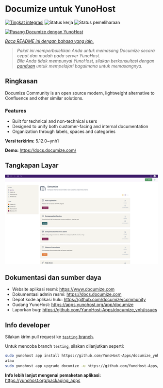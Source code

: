 <!--
N.B.: README ini dibuat secara otomatis oleh <https://github.com/YunoHost/apps/tree/master/tools/readme_generator>
Ini TIDAK boleh diedit dengan tangan.
-->

# Documize untuk YunoHost

[![Tingkat integrasi](https://dash.yunohost.org/integration/documize.svg)](https://ci-apps.yunohost.org/ci/apps/documize/) ![Status kerja](https://ci-apps.yunohost.org/ci/badges/documize.status.svg) ![Status pemeliharaan](https://ci-apps.yunohost.org/ci/badges/documize.maintain.svg)

[![Pasang Documize dengan YunoHost](https://install-app.yunohost.org/install-with-yunohost.svg)](https://install-app.yunohost.org/?app=documize)

*[Baca README ini dengan bahasa yang lain.](./ALL_README.md)*

> *Paket ini memperbolehkan Anda untuk memasang Documize secara cepat dan mudah pada server YunoHost.*  
> *Bila Anda tidak mempunyai YunoHost, silakan berkonsultasi dengan [panduan](https://yunohost.org/install) untuk mempelajari bagaimana untuk memasangnya.*

## Ringkasan

Documize Community is an open source modern, lightweight alternative to Confluence and other similar solutions.

### Features

- Built for technical and non-technical users
- Designed to unify both customer-facing and internal documentation
- Organization through labels, spaces and categories

**Versi terkirim:** 5.12.0~ynh1

**Demo:** <https://docs.documize.com/>

## Tangkapan Layar

![Tangkapan Layar pada Documize](./doc/screenshots/screenshot.png)

## Dokumentasi dan sumber daya

- Website aplikasi resmi: <https://www.documize.com>
- Dokumentasi admin resmi: <https://docs.documize.com>
- Depot kode aplikasi hulu: <https://github.com/documize/community>
- Gudang YunoHost: <https://apps.yunohost.org/app/documize>
- Laporkan bug: <https://github.com/YunoHost-Apps/documize_ynh/issues>

## Info developer

Silakan kirim pull request ke [`testing` branch](https://github.com/YunoHost-Apps/documize_ynh/tree/testing).

Untuk mencoba branch `testing`, silakan dilanjutkan seperti:

```bash
sudo yunohost app install https://github.com/YunoHost-Apps/documize_ynh/tree/testing --debug
atau
sudo yunohost app upgrade documize -u https://github.com/YunoHost-Apps/documize_ynh/tree/testing --debug
```

**Info lebih lanjut mengenai pemaketan aplikasi:** <https://yunohost.org/packaging_apps>
